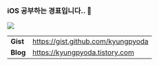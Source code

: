 ### iOS 공부하는 경표입니다.. 🤔

![](https://media.giphy.com/media/myub4wKKdR0Wc/giphy.gif)

|||
|-|-|
|**Gist**|https://gist.github.com/kyungpyoda|
|**Blog**|https://kyungpyoda.tistory.com|
